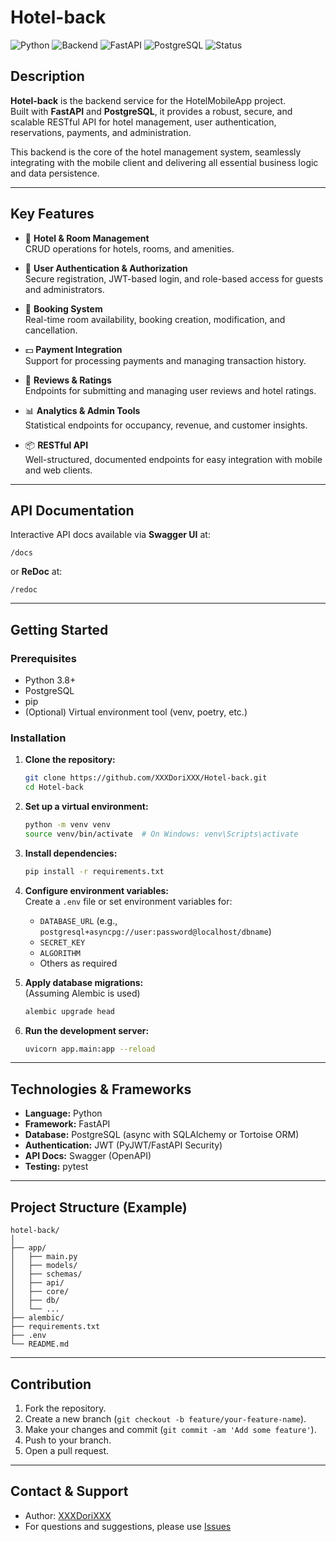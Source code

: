 # Hotel-back

![Python](https://img.shields.io/badge/language-Python-blue.svg)
![Backend](https://img.shields.io/badge/type-Backend-yellow.svg)
![FastAPI](https://img.shields.io/badge/framework-FastAPI-009688.svg)
![PostgreSQL](https://img.shields.io/badge/database-PostgreSQL-blue.svg)
![Status](https://img.shields.io/badge/status-active-brightgreen.svg)

## Description

**Hotel-back** is the backend service for the HotelMobileApp project.  
Built with **FastAPI** and **PostgreSQL**, it provides a robust, secure, and scalable RESTful API for hotel management, user authentication, reservations, payments, and administration.

This backend is the core of the hotel management system, seamlessly integrating with the mobile client and delivering all essential business logic and data persistence.

---

## Key Features

- 🏨 **Hotel & Room Management**  
  CRUD operations for hotels, rooms, and amenities.

- 👤 **User Authentication & Authorization**  
  Secure registration, JWT-based login, and role-based access for guests and administrators.

- 📅 **Booking System**  
  Real-time room availability, booking creation, modification, and cancellation.

- 💵 **Payment Integration**  
  Support for processing payments and managing transaction history.

- 📝 **Reviews & Ratings**  
  Endpoints for submitting and managing user reviews and hotel ratings.

- 📊 **Analytics & Admin Tools**  
  Statistical endpoints for occupancy, revenue, and customer insights.

- 📦 **RESTful API**  
  Well-structured, documented endpoints for easy integration with mobile and web clients.

---

## API Documentation

Interactive API docs available via **Swagger UI** at:
```
/docs
```
or **ReDoc** at:
```
/redoc
```

---

## Getting Started

### Prerequisites

- Python 3.8+
- PostgreSQL
- pip
- (Optional) Virtual environment tool (venv, poetry, etc.)

### Installation

1. **Clone the repository:**
    ```bash
    git clone https://github.com/XXXDoriXXX/Hotel-back.git
    cd Hotel-back
    ```

2. **Set up a virtual environment:**
    ```bash
    python -m venv venv
    source venv/bin/activate  # On Windows: venv\Scripts\activate
    ```

3. **Install dependencies:**
    ```bash
    pip install -r requirements.txt
    ```

4. **Configure environment variables:**  
   Create a `.env` file or set environment variables for:
   - `DATABASE_URL` (e.g., `postgresql+asyncpg://user:password@localhost/dbname`)
   - `SECRET_KEY`
   - `ALGORITHM`
   - Others as required

5. **Apply database migrations:**  
   (Assuming Alembic is used)
    ```bash
    alembic upgrade head
    ```

6. **Run the development server:**
    ```bash
    uvicorn app.main:app --reload
    ```

---

## Technologies & Frameworks

- **Language:** Python
- **Framework:** FastAPI
- **Database:** PostgreSQL (async with SQLAlchemy or Tortoise ORM)
- **Authentication:** JWT (PyJWT/FastAPI Security)
- **API Docs:** Swagger (OpenAPI)
- **Testing:** pytest

---

## Project Structure (Example)

```
hotel-back/
│
├── app/
│   ├── main.py
│   ├── models/
│   ├── schemas/
│   ├── api/
│   ├── core/
│   ├── db/
│   └── ...
├── alembic/
├── requirements.txt
├── .env
└── README.md
```

---

## Contribution

1. Fork the repository.
2. Create a new branch (`git checkout -b feature/your-feature-name`).
3. Make your changes and commit (`git commit -am 'Add some feature'`).
4. Push to your branch.
5. Open a pull request.

---

## Contact & Support

- Author: [XXXDoriXXX](https://github.com/XXXDoriXXX)
- For questions and suggestions, please use [Issues](https://github.com/XXXDoriXXX/Hotel-back/issues)



